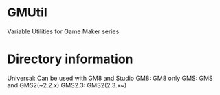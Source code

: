 # GMUtil
Variable Utilities for Game Maker series

# Directory information
Universal: Can be used with GM8 and Studio
GM8: GM8 only
GMS: GMS and GMS2(~2.2.x)
GMS2.3: GMS2(2.3.x~)
